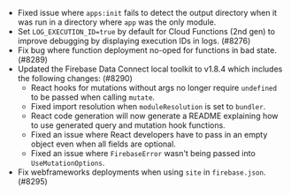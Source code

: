 - Fixed issue where `apps:init` fails to detect the output directory when it was run in a directory where `app` was the only module.
- Set `LOG_EXECUTION_ID=true` by default for Cloud Functions (2nd gen) to improve debugging by displaying execution IDs in logs. (#8276)
- Fix bug where function deployment no-oped for functions in bad state. (#8289)
- Updated the Firebase Data Connect local toolkit to v1.8.4 which includes the following changes: (#8290)
  - React hooks for mutations without args no longer require `undefined` to be passed when calling `mutate`.
  - Fixed import resolution when `moduleResolution` is set to `bundler`.
  - React code generation will now generate a README explaining how to use generated query and mutation hook functions.
  - Fixed an issue where React developers have to pass in an empty object even when all fields are optional.
  - Fixed an issue where `FirebaseError` wasn't being passed into `UseMutationOptions`.
- Fix webframeworks deployments when using `site` in `firebase.json`. (#8295)
